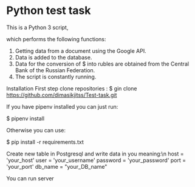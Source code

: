 # **Python test task**

This is a Python 3 script,

which performs the following functions:

1. Getting data from a document using the Google API.
2. Data is added to the database.
3. Data for the conversion of $ into rubles are obtained from the Central Bank of the Russian Federation.   
4. The script is constantly running.


Installation
First step clone repositories :
$ gin clone https://github.com/dimasikjitss/Test-task.git

If you have pipenv installed you can just run:

$ pipenv install

Otherwise you can use:

$ pip install -r requirements.txt

Create new table in Postgresql and write data in you meaning:\n
host = 'your_host'
user = 'your_username'
password = 'your_password'
port = 'your_port'
db_name = "your_DB_name"


You can run server 
